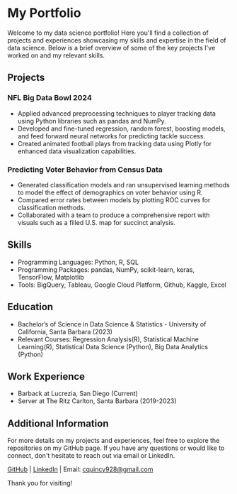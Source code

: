 # My Portfolio

Welcome to my data science portfolio! Here you'll find a collection of projects and experiences showcasing my skills and expertise in the field of data science. Below is a brief overview of some of the key projects I've worked on and my relevant skills.

## Projects

### NFL Big Data Bowl 2024
- Applied advanced preprocessing techniques to player tracking data using Python libraries such as pandas and NumPy.
- Developed and fine-tuned regression, random forest, boosting models, and feed forward neural networks for predicting tackle success.
- Created animated football plays from tracking data using Plotly for enhanced data visualization capabilities.

### Predicting Voter Behavior from Census Data
- Generated classification models and ran unsupervised learning methods to model the effect of demographics on voter behavior using R.
- Compared error rates between models by plotting ROC curves for classification methods.
- Collaborated with a team to produce a comprehensive report with visuals such as a filled U.S. map for succinct analysis.

## Skills
- Programming Languages: Python, R, SQL
- Programming Packages: pandas, NumPy, scikit-learn, keras, TensorFlow, Matplotlib
- Tools: BigQuery, Tableau, Google Cloud Platform, Github, Kaggle, Excel

## Education
- Bachelor’s of Science in Data Science & Statistics - University of California, Santa Barbara (2023)
- Relevant Courses: Regression Analysis(R), Statistical Machine Learning(R), Statistical Data Science (Python), Big Data Analytics (Python)

## Work Experience
- Barback at Lucrezia, San Diego (Current)
- Server at The Ritz Carlton, Santa Barbara (2019-2023)

## Additional Information
For more details on my projects and experiences, feel free to explore the repositories on my GitHub page. If you have any questions or would like to connect, don't hesitate to reach out via email or LinkedIn.

[GitHub](https://github.com/quincy928) | [LinkedIn](www.linkedin.com/in/carter-taffe/) | Email: cquincy928@gmail.com

Thank you for visiting!
